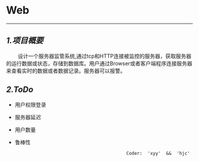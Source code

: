 Web
===
-----
*1.项目概要*
----

&nbsp; &nbsp; &nbsp; &nbsp; 设计一个服务器监管系统,通过tcp和HTTP连接被监控的服务器，获取服务器的运行数据或状态，存储到数据库。用户通过Browser或者客户端程序连接服务器来查看实时的数据或者数据记录。服务器可以报警。

*2.ToDo*
----
+ 用户权限登录
+ 服务器延迟
+ 用户数量
+ 鲁棒性





                                                Coder:  'xyy'  &&  'hjc'